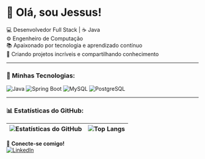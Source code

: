 # 👋 Olá, sou Jessus!

💻 Desenvolvedor Full Stack | ☕ Java   
⚙️ Engenheiro de Computação   
📚 Apaixonado por tecnologia e aprendizado contínuo     
🚀 Criando projetos incríveis e compartilhando conhecimento     

---

### 🚀 Minhas Tecnologias:
![Java](https://img.shields.io/badge/Java-ED8B00?style=for-the-badge&logo=java&logoColor=white)
![Spring Boot](https://img.shields.io/badge/Spring_Boot-6DB33F?style=for-the-badge&logo=spring-boot&logoColor=white)
![MySQL](https://img.shields.io/badge/MySQL-4479A1?style=for-the-badge&logo=mysql&logoColor=white)
![PostgreSQL](https://img.shields.io/badge/PostgreSQL-336791?style=for-the-badge&logo=postgresql&logoColor=white)

---

### 📊 Estatísticas do GitHub:

| ![Estatísticas do GitHub](https://github-readme-stats.vercel.app/api?username=allefhmedeiros&show_icons=true&theme=radical) | ![Top Langs](https://github-readme-stats.vercel.app/api/top-langs/?username=allefhmedeiros&layout=compact&theme=radical) |
|---|---|



🔗 **Conecte-se comigo!**  
[![LinkedIn](https://img.shields.io/badge/LinkedIn-blue?style=for-the-badge&logo=linkedin&logoColor=white)](https://www.linkedin.com/in/jessus-allefh-de-medeiros-silva-213205b2/)

